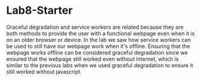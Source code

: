 # Lab8-Starter

Graceful degradation and service workers are related because they are both methods to provide the user with a functional webpage even when it is on an older browser or device. In the lab we saw how service workers can be used to still have our webpage work when it's offline. Ensuring that the webpage works offline can be considered graceful degradation since we ensured that the webpage still worked even without internet, which is similar to the previous labs when we used graceful degradation to ensure it still worked without javascript. 

